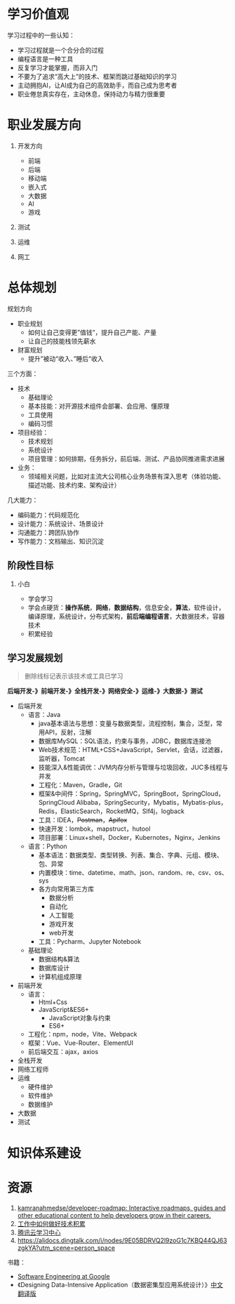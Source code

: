 # 学习价值观

学习过程中的一些认知：

* 学习过程就是一个合分合的过程
* 编程语言是一种工具
* 反复学习才能掌握，而非入门
* 不要为了追求“高大上”的技术、框架而跳过基础知识的学习
* 主动拥抱AI，让AI成为自己的高效助手，而自己成为思考者
* 职业倦怠真实存在，主动休息，保持动力与精力很重要

# 职业发展方向

1. 开发方向

   * 前端
   * 后端
   * 移动端
   * 嵌入式
   * 大数据
   * AI
   * 游戏
2. 测试
3. 运维
4. 网工

# 总体规划

规划方向

* 职业规划
  * 如何让自己变得更”值钱“，提升自己产能、产量
  * 让自己的技能栈领先薪水
* 财富规划
  * 提升”被动“收入、”睡后“收入

三个方面：

* 技术
  * 基础理论
  * 基本技能：对开源技术组件会部署、会应用、懂原理
  * 工具使用
  * 编码习惯
* 项目经验：
  * 技术规划
  * 系统设计
  * 项目管理：如何排期，任务拆分，前后端、测试、产品协同推进需求进展
* 业务：
  * 领域相关问题，比如对主流大公司核心业务场景有深入思考（体验功能、描述功能、技术约束、架构设计）

几大能力：

* 编码能力：代码规范化
* 设计能力：系统设计、场景设计
* 沟通能力：跨团队协作
* 写作能力：文档输出、知识沉淀

## 阶段性目标

1. 小白

   * 学会学习
   * 学会点硬货：**操作系统**，**网络**，**数据结构**，信息安全，**算法**，软件设计，编译原理，系统设计，分布式架构，**前后端编程语言**，大数据技术，容器技术
   * 积累经验

## 学习发展规划

> 删除线标记表示该技术或工具已学习

**后端开发-》前端开发-》全栈开发-》网络安全-》运维-》大数据-》测试**

* 后端开发
  * 语言：Java
    * java基本语法与思想：变量与数据类型，流程控制，集合，泛型，常用API，反射，注解
    * 数据库MySQL：SQL语法，约束与事务，JDBC，数据库连接池
    * Web技术规范：HTML+CSS+JavaScript，Servlet，会话，过滤器，监听器，Tomcat
    * 技能深入&性能调优：JVM内存分析与管理与垃圾回收，JUC多线程与并发
    * 工程化：Maven，Gradle，Git
    * 框架&中间件：Spring，SpringMVC，SpringBoot，SpringCloud，SpringCloud Alibaba，SpringSecurity，Mybatis，Mybatis-plus，Redis，ElasticSearch，RocketMQ，Slf4j，logback
    * 工具：IDEA，~~Postman~~，~~Apifox~~
    * 快速开发：lombok，mapstruct，hutool
    * 项目部署：Linux+shell，Docker，Kubernotes，Nginx，Jenkins
  * 语言：Python
    * 基本语法：数据类型、类型转换、列表、集合、字典、元组、模块、包、异常
    * 内置模块：time、datetime、math、json、random、re、csv、os、sys
    * 各方向常用第三方库
      * 数据分析
      * 自动化
      * 人工智能
      * 游戏开发
      * web开发
    * 工具：Pycharm、Jupyter Notebook
  * 基础理论
    * 数据结构&算法
    * 数据库设计
    * 计算机组成原理
* 前端开发
  * 语言：
    * Html+Css
    * JavaScript&ES6+
      * JavaScript对象与约束
      * ES6+
  * 工程化：npm，node，Vite、Webpack
  * 框架：Vue、Vue-Router、ElementUI
  * 前后端交互：ajax，axios
* 全栈开发
* 网络工程师
* 运维
  * 硬件维护
  * 软件维护
  * 数据维护
* 大数据
* 测试

# 知识体系建设

# 资源

1. [kamranahmedse/developer-roadmap: Interactive roadmaps, guides and other educational content to help developers grow in their careers.](https://github.com/kamranahmedse/developer-roadmap)
2. [工作中如何做好技术积累](https://tech.meituan.com/2018/04/16/study-vs-work.html)
3. [腾讯云学习中心](https://cloud.tencent.com/developer/learning)
4. https://alidocs.dingtalk.com/i/nodes/9E05BDRVQ2l9zoG1c7KBQ44QJ63zgkYA?utm_scene=person_space

书籍：

* [Software Engineering at Google](https://abseil.io/resources/swe-book/html/toc.html)
* 《Designing Data-Intensive Application（数据密集型应用系统设计）》[中文翻译版](https://github.com/Vonng/ddia)


